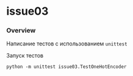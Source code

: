 # issue03

### Overview
Написание тестов с использованием `unittest`

Запуск тестов
```shell script
python -m unittest issue03.TestOneHotEncoder
```